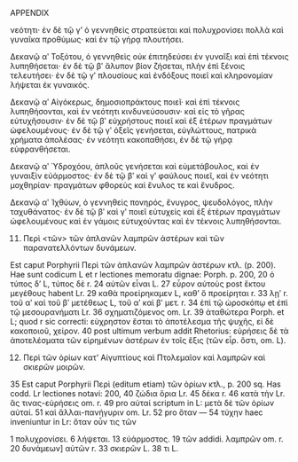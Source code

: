 APPENDIX

νεότητι· ἐν δὲ τῷ γʼ ὁ γεννηθεὶς στρατεύεται καὶ πολυχρονίσει πολλὰ καὶ γυναῖκα προθύμως· καὶ ἐν τῷ γήρᾳ πλουτήσει.

Δεκανῷ αʹ Τοξότου, ὁ γεννηθεὶς οὐκ ἐπιτηδεύσει ἐν γυναῖξι καὶ ἐπὶ τέκνοις λυπηθήσεται· ἐν δὲ τῷ βʹ ἄλυπον βίον ζήσεται, πλὴν ἐπὶ ξένοις τελευτήσει· ἐν δὲ τῷ γʹ πλουσίους καὶ ἐνδόξους ποιεῖ καὶ κληρονομίαν λήψεται ἐκ γυναικός.

Δεκανῷ αʹ Αἰγόκερως, δημοσιοπράκτους ποιεῖ· καὶ ἐπὶ τέκνοις λυπηθήσονται, καὶ ἐν νεότητι κινδυνεύσουσιν· καὶ εἰς τὸ γῆρας εὐτυχῆσουσιν· ἐν δὲ τῷ βʹ εὐχρήστους ποιεῖ καὶ ἐξ ἑτέρων πραγμάτων ὠφελουμένους· ἐν δὲ τῷ γʹ ὀξεῖς γενήσεται, εὐγλώττους, πατρικὰ χρήματα ἀπολέσας· ἐν νεότητι κακοπαθήσει, ἐν δὲ τῷ γήρᾳ εὐφρανθήσεται.

Δεκανῷ αʹ Ὑδροχόου, ἁπλοῦς γενήσεται καὶ εὐμετάβουλος, καὶ ἐν γυναιξὶν εὐάρμοστος· ἐν δὲ τῷ βʹ καὶ γʹ φαύλους ποιεῖ, καὶ ἐν νεότητι μοχθηρίαν· πραγμάτων φθορεὺς καὶ ἔνυλος τε καὶ ἔνυδρος.

Δεκανῷ αʹ Ἰχθύων, ὁ γεννηθεὶς πονηρός, ἔνυγρος, ψευδολόγος, πλὴν ταχυθάνατος· ἐν δὲ τῷ βʹ καὶ γʹ ποιεῖ εὐτυχείς καὶ ἐξ ἑτέρων πραγμάτων ὠφελουμένους καὶ ἐν γάμοις εὐτυχούντας καὶ ἐν τέκνοις λυπηθήσονται.

11. Περὶ <τῶν> τῶν ἀπλανῶν λαμπρῶν ἀστέρων καὶ τῶν παρανατελλόντων δυνάμεων.

Est caput Porphyrii Περὶ τῶν ἀπλανῶν λαμπρῶν ἀστέρων κτλ. (p. 200). Hae sunt codicum L et r lectiones memoratu dignae: Porph. p. 200, 20 ὁ τύπος δʼ L, τύπος δὲ r. 24 αὐτῶν εἶναι L. 27 εὗρον αὐτοὺς post ἕκτου μεγέθους habent Lr. 29 καθὰ προείρηκαμεν L, καθʼ ὃ προείρηται r. 33 λῃʹ r. τοῦ αʹ καὶ τοῦ βʹ μετέθεως L, τοῦ αʹ καὶ βʹ μετ. r. 34 ἐπὶ τῷ ὡροσκόπῳ et ἐπὶ τῷ μεσουρανήματι Lr. 36 σχηματιζόμενος om. Lr. 39 ἀταθώτερα Porph. et L; quod r sic correcti: εὐχρηστον ἔσται τὸ ἀποτέλεσμα τῆς ψυχῆς, εἰ δὲ κακοποιοῦ, χείρον. 40 post ultimum verbum addit Rhetorius: εὑρήσεις δὲ τὰ ἀποτελέσματα τῶν εἰρημένων ἀστέρων ἐν τοῖς ἔξις (τῶν εἶρ. ὅστι, om. L).

12. Περὶ τῶν ὁρίων κατʼ Αἰγυπτίους καὶ Πτολεμαῖον καὶ λαμπρῶν καὶ σκιερῶν μοιρῶν.

35 Est caput Porphyrii Περὶ (editum etiam) τῶν ὁρίων κτλ., p. 200 sq. Has codd. Lr lectiones notavi: 200, 40 ζώδια ὅρια Lr. 45 δέκα r. 46 κατὰ τὴν Lr. ἃς τινας-εὑρήσεις om. r. 49 pro αὐταί scriptum in L: μετὰ δὲ τῶν ὁρίων αὐταί. 51 καὶ ἄλλαι-πανήγυριν om. Lr. 52 pro ὅταν — 54 τύχην haec inveniuntur in Lr: ὅταν οὖν τις τῶν

1 πολυχρονίσει. 6 λήψεται. 13 εὐάρμοστος. 19 τῶν addidi. λαμπρῶν om. r. 20 δυνάμεων] αὐτῶν r. 33 σκιερῶν L. 38 τι L.